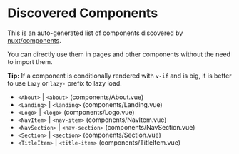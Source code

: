 # Discovered Components

This is an auto-generated list of components discovered by [nuxt/components](https://github.com/nuxt/components).

You can directly use them in pages and other components without the need to import them.

**Tip:** If a component is conditionally rendered with `v-if` and is big, it is better to use `Lazy` or `lazy-` prefix to lazy load.

- `<About>` | `<about>` (components/About.vue)
- `<Landing>` | `<landing>` (components/Landing.vue)
- `<Logo>` | `<logo>` (components/Logo.vue)
- `<NavItem>` | `<nav-item>` (components/NavItem.vue)
- `<NavSection>` | `<nav-section>` (components/NavSection.vue)
- `<Section>` | `<section>` (components/Section.vue)
- `<TitleItem>` | `<title-item>` (components/TitleItem.vue)
